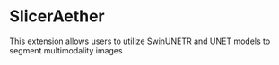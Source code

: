 # SlicerAether
This extension allows users to utilize SwinUNETR and UNET models to segment multimodality images
